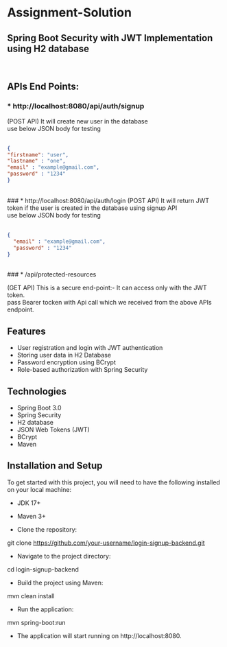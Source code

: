 # Assignment-Solution
## Spring Boot Security with JWT Implementation using H2 database

<br>

## APIs End Points:

### * http://localhost:8080/api/auth/signup
(POST API) It will create new user in the database <br>
use below JSON body for testing <br>
<br>
```json
{
"firstname": "user",
"lastname" : "one",
"email" : "example@gmail.com",
"password" : "1234"
}
``` 
<br>
### * http://localhost:8080/api/auth/login
(POST API) It will return JWT token if the user is created in the database using signup API <br>
use below JSON body for testing <br>
<br>

```json
{
  "email" : "example@gmail.com",
  "password" : "1234"
}

```

<br>
### * /api/protected-resources

(GET API) This is a secure end-point:- It can access only with the JWT token.<br>
pass Bearer tocken with Api call which we received from the above APIs endpoint.<br>


## Features
* User registration and login with JWT authentication
* Storing user data in H2 Database
* Password encryption using BCrypt
* Role-based authorization with Spring Security


## Technologies
* Spring Boot 3.0
* Spring Security
* H2 database
* JSON Web Tokens (JWT)
* BCrypt
* Maven
 
## Installation and Setup
To get started with this project, you will need to have the following installed on your local machine:

* JDK 17+
* Maven 3+

* Clone the repository:

git clone https://github.com/your-username/login-signup-backend.git

* Navigate to the project directory:

cd login-signup-backend

* Build the project using Maven:

mvn clean install

* Run the application:

mvn spring-boot:run

* The application will start running on http://localhost:8080.






